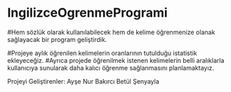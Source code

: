 # IngilizceOgrenmeProgrami

#Hem sözlük olarak kullanılabilecek hem de kelime öğrenmenize olanak sağlayacak bir program geliştirdik.

#Projeye aylık öğrenilen kelimelerin oranlarının tutulduğu istatistik ekleyeceğiz.
#Ayrıca projede öğrenilmek istenen kelimelerin belli aralıklarla kullanıcıya sunularak daha kalıcı öğrenme sağlanmasını planlamaktayız.

Projeyi Geliştirenler:
Ayşe Nur Bakırcı
Betül Şenyayla
